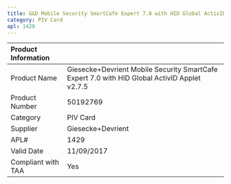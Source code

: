 ```yaml
---
title: G&D Mobile Security SmartCafe Expert 7.0 with HID Global ActivID Applet v2.7.5
category: PIV Card
apl: 1429
---
```


| Product Information | |
|:------------------- |:--------------|
| Product Name | Giesecke+Devrient Mobile Security SmartCafe Expert 7.0 with HID Global ActivID Applet v2.7.5 |
| Product Number	| 50192769 |
| Category	| PIV Card |
| Supplier	| Giesecke+Devrient |
| APL#	| 1429 |
| Valid Date	| 11/09/2017 |
| Compliant with TAA | Yes |
